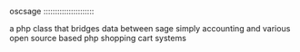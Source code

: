 oscsage
::::::::::::::::::::::


a php class that bridges data between sage simply accounting and various open source based php shopping cart systems 


